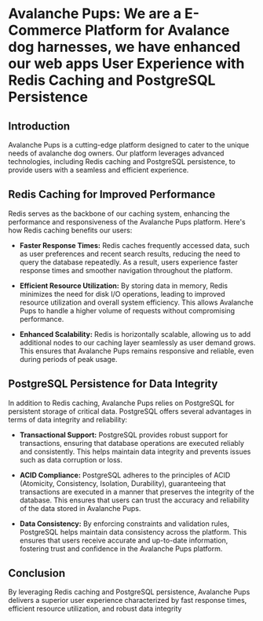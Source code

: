 # Avalanche Pups: We are a E-Commerce Platform for Avalance dog harnesses, we have enhanced our web apps User Experience with Redis Caching and PostgreSQL Persistence

## Introduction
Avalanche Pups is a cutting-edge platform designed to cater to the unique needs of avalanche dog owners. Our platform leverages advanced technologies, including Redis caching and PostgreSQL persistence, to provide users with a seamless and efficient experience.


## Redis Caching for Improved Performance
Redis serves as the backbone of our caching system, enhancing the performance and responsiveness of the Avalanche Pups platform. Here's how Redis caching benefits our users:

- **Faster Response Times:** Redis caches frequently accessed data, such as user preferences and recent search results, reducing the need to query the database repeatedly. As a result, users experience faster response times and smoother navigation throughout the platform.

- **Efficient Resource Utilization:** By storing data in memory, Redis minimizes the need for disk I/O operations, leading to improved resource utilization and overall system efficiency. This allows Avalanche Pups to handle a higher volume of requests without compromising performance.

- **Enhanced Scalability:** Redis is horizontally scalable, allowing us to add additional nodes to our caching layer seamlessly as user demand grows. This ensures that Avalanche Pups remains responsive and reliable, even during periods of peak usage.

## PostgreSQL Persistence for Data Integrity
In addition to Redis caching, Avalanche Pups relies on PostgreSQL for persistent storage of critical data. PostgreSQL offers several advantages in terms of data integrity and reliability:

- **Transactional Support:** PostgreSQL provides robust support for transactions, ensuring that database operations are executed reliably and consistently. This helps maintain data integrity and prevents issues such as data corruption or loss.

- **ACID Compliance:** PostgreSQL adheres to the principles of ACID (Atomicity, Consistency, Isolation, Durability), guaranteeing that transactions are executed in a manner that preserves the integrity of the database. This ensures that users can trust the accuracy and reliability of the data stored in Avalanche Pups.

- **Data Consistency:** By enforcing constraints and validation rules, PostgreSQL helps maintain data consistency across the platform. This ensures that users receive accurate and up-to-date information, fostering trust and confidence in the Avalanche Pups platform.

## Conclusion
By leveraging Redis caching and PostgreSQL persistence, Avalanche Pups delivers a superior user experience characterized by fast response times, efficient resource utilization, and robust data integrity



